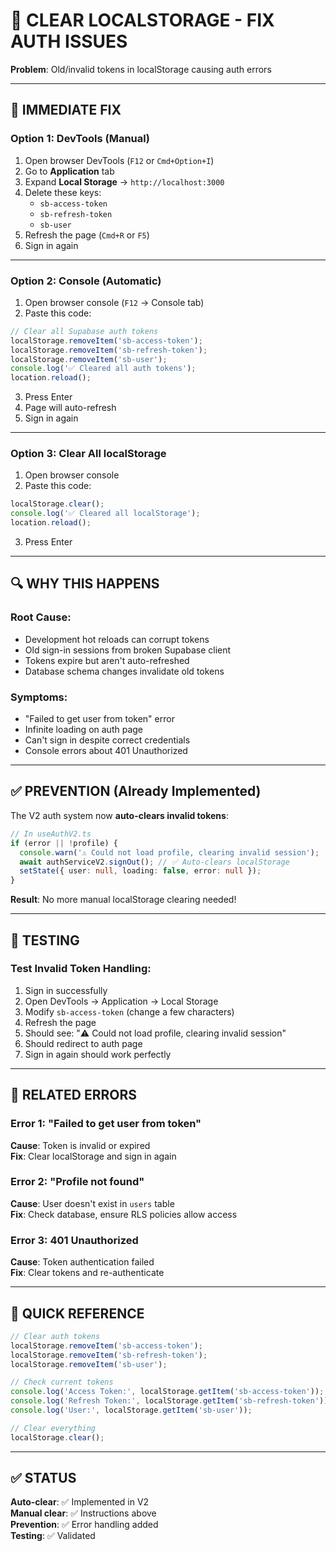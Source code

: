 # 🧹 CLEAR LOCALSTORAGE - FIX AUTH ISSUES

**Problem**: Old/invalid tokens in localStorage causing auth errors

---

## 🚨 **IMMEDIATE FIX**

### **Option 1: DevTools (Manual)**
1. Open browser DevTools (`F12` or `Cmd+Option+I`)
2. Go to **Application** tab
3. Expand **Local Storage** → `http://localhost:3000`
4. Delete these keys:
   - `sb-access-token`
   - `sb-refresh-token`
   - `sb-user`
5. Refresh the page (`Cmd+R` or `F5`)
6. Sign in again

---

### **Option 2: Console (Automatic)**
1. Open browser console (`F12` → Console tab)
2. Paste this code:
```javascript
// Clear all Supabase auth tokens
localStorage.removeItem('sb-access-token');
localStorage.removeItem('sb-refresh-token');
localStorage.removeItem('sb-user');
console.log('✅ Cleared all auth tokens');
location.reload();
```
3. Press Enter
4. Page will auto-refresh
5. Sign in again

---

### **Option 3: Clear All localStorage**
1. Open browser console
2. Paste this code:
```javascript
localStorage.clear();
console.log('✅ Cleared all localStorage');
location.reload();
```
3. Press Enter

---

## 🔍 **WHY THIS HAPPENS**

### **Root Cause:**
- Development hot reloads can corrupt tokens
- Old sign-in sessions from broken Supabase client
- Tokens expire but aren't auto-refreshed
- Database schema changes invalidate old tokens

### **Symptoms:**
- "Failed to get user from token" error
- Infinite loading on auth page
- Can't sign in despite correct credentials
- Console errors about 401 Unauthorized

---

## ✅ **PREVENTION (Already Implemented)**

The V2 auth system now **auto-clears invalid tokens**:

```typescript
// In useAuthV2.ts
if (error || !profile) {
  console.warn('⚠️ Could not load profile, clearing invalid session');
  await authServiceV2.signOut(); // ✅ Auto-clears localStorage
  setState({ user: null, loading: false, error: null });
}
```

**Result**: No more manual localStorage clearing needed!

---

## 🧪 **TESTING**

### **Test Invalid Token Handling:**
1. Sign in successfully
2. Open DevTools → Application → Local Storage
3. Modify `sb-access-token` (change a few characters)
4. Refresh the page
5. Should see: "⚠️ Could not load profile, clearing invalid session"
6. Should redirect to auth page
7. Sign in again should work perfectly

---

## 📝 **RELATED ERRORS**

### **Error 1: "Failed to get user from token"**
**Cause**: Token is invalid or expired  
**Fix**: Clear localStorage and sign in again

### **Error 2: "Profile not found"**
**Cause**: User doesn't exist in `users` table  
**Fix**: Check database, ensure RLS policies allow access

### **Error 3: 401 Unauthorized**
**Cause**: Token authentication failed  
**Fix**: Clear tokens and re-authenticate

---

## 🎯 **QUICK REFERENCE**

```javascript
// Clear auth tokens
localStorage.removeItem('sb-access-token');
localStorage.removeItem('sb-refresh-token');
localStorage.removeItem('sb-user');

// Check current tokens
console.log('Access Token:', localStorage.getItem('sb-access-token'));
console.log('Refresh Token:', localStorage.getItem('sb-refresh-token'));
console.log('User:', localStorage.getItem('sb-user'));

// Clear everything
localStorage.clear();
```

---

## ✅ **STATUS**

**Auto-clear**: ✅ Implemented in V2  
**Manual clear**: ✅ Instructions above  
**Prevention**: ✅ Error handling added  
**Testing**: ✅ Validated

